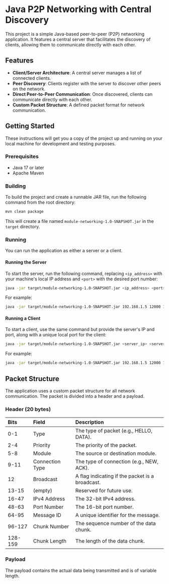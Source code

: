 # Java P2P Networking with Central Discovery

This project is a simple Java-based peer-to-peer (P2P) networking application. It features a central server that facilitates the discovery of clients, allowing them to communicate directly with each other.

## Features

*   **Client/Server Architecture**: A central server manages a list of connected clients.
*   **Peer Discovery**: Clients register with the server to discover other peers on the network.
*   **Direct Peer-to-Peer Communication**: Once discovered, clients can communicate directly with each other.
*   **Custom Packet Structure**: A defined packet format for network communication.

## Getting Started

These instructions will get you a copy of the project up and running on your local machine for development and testing purposes.

### Prerequisites

*   Java 17 or later
*   Apache Maven

### Building

To build the project and create a runnable JAR file, run the following command from the root directory:

```sh
mvn clean package
```

This will create a file named `module-networking-1.0-SNAPSHOT.jar` in the `target` directory.

### Running

You can run the application as either a server or a client.

#### Running the Server

To start the server, run the following command, replacing `<ip_address>` with your machine's local IP address and `<port>` with the desired port number:

```sh
java -jar target/module-networking-1.0-SNAPSHOT.jar <ip_address> <port> <port>
```

For example:

```sh
java -jar target/module-networking-1.0-SNAPSHOT.jar 192.168.1.5 12000 12000
```

#### Running a Client

To start a client, use the same command but provide the server's IP and port, along with a unique local port for the client:

```sh
java -jar target/module-networking-1.0-SNAPSHOT.jar <server_ip> <server_port> <client_port>
```

For example:

```sh
java -jar target/module-networking-1.0-SNAPSHOT.jar 192.168.1.5 12000 12001
```

## Packet Structure

The application uses a custom packet structure for all network communication. The packet is divided into a header and a payload.

### Header (20 bytes)

| Bits  | Field           | Description                               |
| :---- | :-------------- | :---------------------------------------- |
| 0-1   | Type            | The type of packet (e.g., HELLO, DATA).   |
| 2-4   | Priority        | The priority of the packet.               |
| 5-8   | Module          | The source or destination module.         |
| 9-11  | Connection Type | The type of connection (e.g., NEW, ACK).  |
| 12    | Broadcast       | A flag indicating if the packet is a broadcast. |
| 13-15 | (empty)         | Reserved for future use.                  |
| 16-47 | IPv4 Address    | The 32-bit IPv4 address.                  |
| 48-63 | Port Number     | The 16-bit port number.                   |
| 64-95 | Message ID      | A unique identifier for the message.      |
| 96-127| Chunk Number    | The sequence number of the data chunk.    |
| 128-159| Chunk Length   | The length of the data chunk.             |

### Payload

The payload contains the actual data being transmitted and is of variable length.

